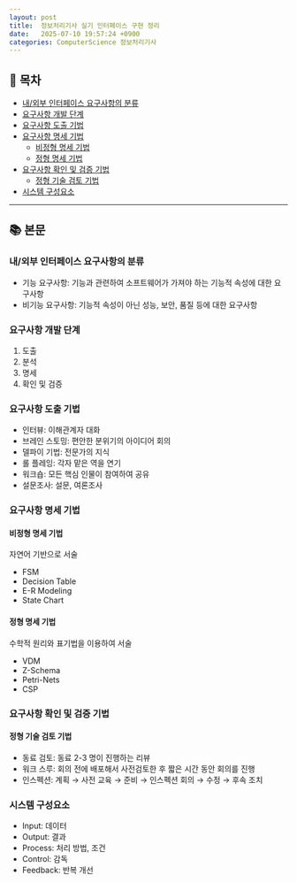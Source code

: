 ```yaml
---
layout: post
title:  정보처리기사 실기 인터페이스 구현 정리
date:   2025-07-10 19:57:24 +0900
categories: ComputerScience 정보처리기사
---
```


<!--more-->

## 📂 목차
- [내/외부 인터페이스 요구사항의 분류](#내외부-인터페이스-요구사항의-분류)
- [요구사항 개발 단계](#요구사항-개발-단계)
- [요구사항 도출 기법](#요구사항-도출-기법)
- [요구사항 명세 기법](#요구사항-명세-기법)
    - [비정형 명세 기법](#비정형-명세-기법)
    - [정형 명세 기법](#정형-명세-기법)
- [요구사항 확인 및 검증 기법](#요구사항-확인-및-검증-기법)
    - [정형 기술 검토 기법](#정형-기술-검토-기법)
- [시스템 구성요소](#시스템-구성요소)

---

## 📚 본문

### 내/외부 인터페이스 요구사항의 분류

- 기능 요구사항: 기능과 관련하여 소프트웨어가 가져야 하는 기능적 속성에 대한 요구사항
- 비기능 요구사항: 기능적 속성이 아닌 성능, 보안, 품질 등에 대한 요구사항

### 요구사항 개발 단계

1. 도출
2. 분석
3. 명세
4. 확인 및 검증

### 요구사항 도출 기법

- 인터뷰: 이해관계자 대화
- 브레인 스토밍: 편안한 분위기의 아이디어 회의
- 델파이 기법: 전문가의 지식
- 롤 플레잉: 각자 맡은 역을 연기
- 워크숍: 모든 핵심 인물이 참여하여 공유
- 설문조사: 설문, 여론조사

### 요구사항 명세 기법

#### 비정형 명세 기법

자연어 기반으로 서술

- FSM
- Decision Table
- E-R Modeling
- State Chart

#### 정형 명세 기법

수학적 원리와 표기법을 이용하여 서술

- VDM
- Z-Schema
- Petri-Nets
- CSP

### 요구사항 확인 및 검증 기법

#### 정형 기술 검토 기법

- 동료 검토: 동료 2-3 명이 진행하는 리뷰
- 워크 스루: 회의 전에 배포해서 사전검토한 후 짧은 시간 동안 회의를 진행
- 인스펙션: 계획 → 사전 교육 → 준비 → 인스펙션 회의 → 수정 → 후속 조치

### 시스템 구성요소

- Input: 데이터
- Output: 결과
- Process: 처리 방법, 조건
- Control: 감독
- Feedback: 반복 개선

